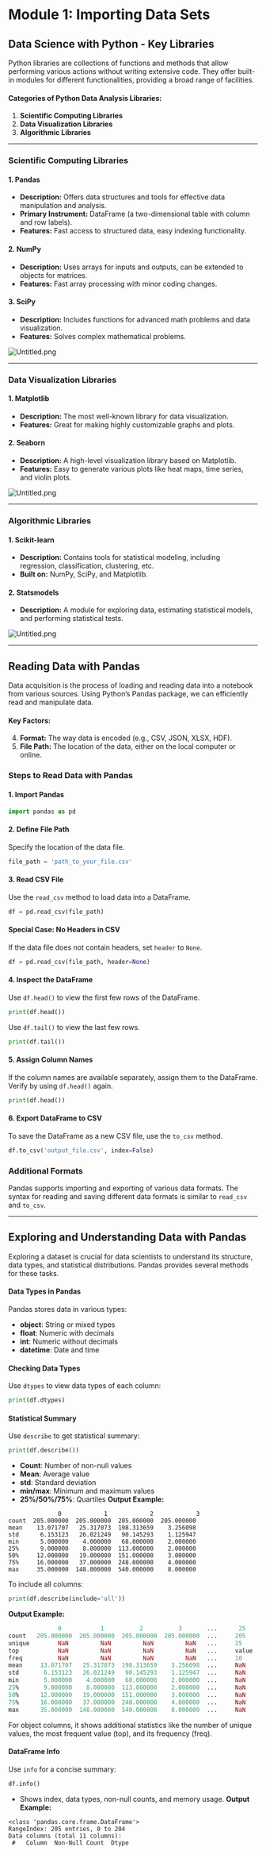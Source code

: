 

# Module 1: Importing Data Sets
## Data Science with Python - Key Libraries
Python libraries are collections of functions and methods that allow performing various actions without writing extensive code. They offer built-in modules for different functionalities, providing a broad range of facilities.
#### Categories of Python Data Analysis Libraries:
1. **Scientific Computing Libraries**
2. **Data Visualization Libraries**
3. **Algorithmic Libraries**

___
### Scientific Computing Libraries
#### 1. **Pandas**
- **Description:** Offers data structures and tools for effective data manipulation and analysis.
- **Primary Instrument:** DataFrame (a two-dimensional table with column and row labels).
- **Features:** Fast access to structured data, easy indexing functionality.
#### 2. **NumPy**
- **Description:** Uses arrays for inputs and outputs, can be extended to objects for matrices.
- **Features:** Fast array processing with minor coding changes.
#### 3. **SciPy**
- **Description:** Includes functions for advanced math problems and data visualization.
- **Features:** Solves complex mathematical problems.

![Untitled.png](https://prod-files-secure.s3.us-west-2.amazonaws.com/03e82b26-cccb-4906-bb56-adabcbdc0655/997ac361-58a8-4f04-bb0f-79fea4baa761/Untitled.png?X-Amz-Algorithm=AWS4-HMAC-SHA256&X-Amz-Content-Sha256=UNSIGNED-PAYLOAD&X-Amz-Credential=ASIAZI2LB4664S3EOUAP%2F20250204%2Fus-west-2%2Fs3%2Faws4_request&X-Amz-Date=20250204T161833Z&X-Amz-Expires=3600&X-Amz-Security-Token=IQoJb3JpZ2luX2VjEBgaCXVzLXdlc3QtMiJHMEUCIQD4Tj%2BDgGyUN4Ar8yVeMx9p7zEG12%2FxZf5znK2dOkmy6AIgKtwyADX68PiYCBTEEEpUHTQw9l3bstnU3S1npBekq0oq%2FwMIMRAAGgw2Mzc0MjMxODM4MDUiDHl1m992sCSppem0%2BCrcA1UwZbfgO8k6IGfitVCOomhG7P8IDnpCdJN%2Bg8WmXO3hSOs%2FHiT%2FpOtcZeHOivnionUdrnQSlBdsZJxb5t34yPYN7lLK9dGJlPQ8vkUjsAiuo%2BqkuQSS5ctCOvorAJdnFT%2FATXOTgoPWlJ2%2BDnd5J6nDd%2Flxco9SmjFWuoCuIOT%2BFnZg9pi2A9UIMQE0SNL%2B41pPpNfIc13QwrLoZ5EBKDcDWcSM14qllqEo%2B89qpMr522p5SAeWJf1XvsMmY%2FU4LaZmsJw9PDJ6D%2B00pcvPnWqf1vu1dXuRWJ7MSZMicWliOqDW7kQvV1v2Sqc3mfLptMw9sxO1YggJSaybF9CaEb80dJQZK7hIvpPixsFK%2FfYZHom%2FHW%2Fjid9hcqIHr7Y7rUjKws27L9E5K64ClGju2ETcXnYyk3IaBv%2BStscK5RrODQkJ7FhZe8A8SxkZAUinGHzclGb8V%2Fj9kXt5ZX6KOEbsffap0ca8KYVDWxWQhx4vrCWfvAXQ83%2B5vHu64gNh7a%2BJcMsE2ueTX5dgMA0hDHSNXziFjVKIrR7tHyp24QuMiLKW4SV%2B9v0dUol7F7UTpJkKtBFb1NdpIKOvllnFLc932e%2FyMNuKf9r4orKMzWj406Gujqsc320orkJ%2BMM7miL0GOqUBFGyV5nSEt1Way4zRt4MaQCJcng9XqxhUHU1iIhZSFdgLQTv%2FrB08duRDQ73vIFCfc71%2FqrEIbHA%2B71xN71zFsbiyp34jhFVwgTRrJFLhS6juZvetWonSUoHu7I%2Bf2Ebwi%2F6iL6pI7avdCn%2FaRLi0Kmle0FuEj9MNeZ36nN2oPL%2BK1j9LoZFo4xGqhHrLUQcDdt6hFvjMi2L%2BITaSq9%2F7Ji1QNsKQ&X-Amz-Signature=053b448594eac77dcd7db2b601440c043b0c5bf20fdc47698550efbebc463386&X-Amz-SignedHeaders=host&x-id=GetObject)
___
### Data Visualization Libraries
#### 1. **Matplotlib**
- **Description:** The most well-known library for data visualization.
- **Features:** Great for making highly customizable graphs and plots.
#### 2. **Seaborn**
- **Description:** A high-level visualization library based on Matplotlib.
- **Features:** Easy to generate various plots like heat maps, time series, and violin plots.

![Untitled.png](https://prod-files-secure.s3.us-west-2.amazonaws.com/03e82b26-cccb-4906-bb56-adabcbdc0655/733d1e42-5a53-4fd8-90c1-3d85254369a6/Untitled.png?X-Amz-Algorithm=AWS4-HMAC-SHA256&X-Amz-Content-Sha256=UNSIGNED-PAYLOAD&X-Amz-Credential=ASIAZI2LB466TJJGSHSQ%2F20250204%2Fus-west-2%2Fs3%2Faws4_request&X-Amz-Date=20250204T161831Z&X-Amz-Expires=3600&X-Amz-Security-Token=IQoJb3JpZ2luX2VjEBgaCXVzLXdlc3QtMiJGMEQCIGZLUF2QgUJg84jUdr96NHD1UBVFpz8k2IzwYbEXnyx1AiATYXidPgylp9%2FTwip0SmkUu8aSrU%2FrEfmx%2BKEyjL7Whir%2FAwgxEAAaDDYzNzQyMzE4MzgwNSIMbbo1qv6yYRs77NayKtwDs0cv4Yf6Y0MrGaSbdb9owcVDupmUWMT7LJICNQTklyu0FcjadXfGkDAjDg9J94se8829PwBB2uBuIED7yUygO4kMnlhaZcG1hVgPODQkT4tNsTJvBQNKsPcNmk0vFElXoKPxy7GkEqNZy%2Fp8UuZuP%2FLgRaubmRMUScX%2F7lXG4tciLQGfrl%2FyY8r1y5ewo9s75qMcB%2B2hrkgjd81yqA%2BevIC3iUWeGZB6gciLB8Ve6skPmbJ38FDxI%2BMjYoU80zdP8GbpZagdrktoSh7%2FgK413UYXjtVDMEacJWg2CBYEGYQa4SvVd6zWQ5jF3Kd0hvfCSq%2BF589NfEstlPfis2%2FuyYrIfVEdBe8ZL6WVfe80Yttu8GkWgnHPtG6X%2Bx%2Bj7kwicPv6tjgFqxfeBsR2%2Bsqlaj6khhJgpnOdEQeGyYkSMVE17atvifdJZxnK3zpKgKtdlxMjOLSKpRlTNGjn5AL1iuF4uLced6RXigqU%2BOwOQTx5QiXGCMEV5SI5R02KpBo1vvjSH%2BC45ygTsnunVNaiTr4pWdeMSHQd8DTlno0zfDXhA3hq%2BsywJmruYfmNbSnokbvb%2BLE9p%2BuU3L5Rlg4WZkwd4jlSQH6%2B0JDjbsX%2B4tTn93T1C47Y9OTaTrMwg%2BeIvQY6pgFXK%2FyoqifEKKSz8rIEDOHmO4crdj9zp3BlU7FppSax1q5xKcwHi7CTojMMD3m75W7qOnJjHfDvH4aNJy8aQc%2F%2Bj2vRAAtYCEPufyW7zfUD6XRg1%2FeTWfD%2FNukel8DcIVkEdBkNmPhUoXiPmoucfUfqdMQ6mdqMG7Kff2UkYjiapozmtJwuUIimWJ8ray2qwZB4AWgDPxahtj%2F6pV2rkTNmHWW0tGE0&X-Amz-Signature=6f52a4f6f44456fccd213946f5ab835292de708f36e553cfffc5ec3b6d74e871&X-Amz-SignedHeaders=host&x-id=GetObject)
___
### Algorithmic Libraries
#### 1. **Scikit-learn**
- **Description:** Contains tools for statistical modeling, including regression, classification, clustering, etc.
- **Built on:** NumPy, SciPy, and Matplotlib.
#### 2. **Statsmodels**
- **Description:** A module for exploring data, estimating statistical models, and performing statistical tests.

![Untitled.png](https://prod-files-secure.s3.us-west-2.amazonaws.com/03e82b26-cccb-4906-bb56-adabcbdc0655/c62885f5-417d-4179-834f-d68f8f2bdf39/Untitled.png?X-Amz-Algorithm=AWS4-HMAC-SHA256&X-Amz-Content-Sha256=UNSIGNED-PAYLOAD&X-Amz-Credential=ASIAZI2LB466TJJGSHSQ%2F20250204%2Fus-west-2%2Fs3%2Faws4_request&X-Amz-Date=20250204T161831Z&X-Amz-Expires=3600&X-Amz-Security-Token=IQoJb3JpZ2luX2VjEBgaCXVzLXdlc3QtMiJGMEQCIGZLUF2QgUJg84jUdr96NHD1UBVFpz8k2IzwYbEXnyx1AiATYXidPgylp9%2FTwip0SmkUu8aSrU%2FrEfmx%2BKEyjL7Whir%2FAwgxEAAaDDYzNzQyMzE4MzgwNSIMbbo1qv6yYRs77NayKtwDs0cv4Yf6Y0MrGaSbdb9owcVDupmUWMT7LJICNQTklyu0FcjadXfGkDAjDg9J94se8829PwBB2uBuIED7yUygO4kMnlhaZcG1hVgPODQkT4tNsTJvBQNKsPcNmk0vFElXoKPxy7GkEqNZy%2Fp8UuZuP%2FLgRaubmRMUScX%2F7lXG4tciLQGfrl%2FyY8r1y5ewo9s75qMcB%2B2hrkgjd81yqA%2BevIC3iUWeGZB6gciLB8Ve6skPmbJ38FDxI%2BMjYoU80zdP8GbpZagdrktoSh7%2FgK413UYXjtVDMEacJWg2CBYEGYQa4SvVd6zWQ5jF3Kd0hvfCSq%2BF589NfEstlPfis2%2FuyYrIfVEdBe8ZL6WVfe80Yttu8GkWgnHPtG6X%2Bx%2Bj7kwicPv6tjgFqxfeBsR2%2Bsqlaj6khhJgpnOdEQeGyYkSMVE17atvifdJZxnK3zpKgKtdlxMjOLSKpRlTNGjn5AL1iuF4uLced6RXigqU%2BOwOQTx5QiXGCMEV5SI5R02KpBo1vvjSH%2BC45ygTsnunVNaiTr4pWdeMSHQd8DTlno0zfDXhA3hq%2BsywJmruYfmNbSnokbvb%2BLE9p%2BuU3L5Rlg4WZkwd4jlSQH6%2B0JDjbsX%2B4tTn93T1C47Y9OTaTrMwg%2BeIvQY6pgFXK%2FyoqifEKKSz8rIEDOHmO4crdj9zp3BlU7FppSax1q5xKcwHi7CTojMMD3m75W7qOnJjHfDvH4aNJy8aQc%2F%2Bj2vRAAtYCEPufyW7zfUD6XRg1%2FeTWfD%2FNukel8DcIVkEdBkNmPhUoXiPmoucfUfqdMQ6mdqMG7Kff2UkYjiapozmtJwuUIimWJ8ray2qwZB4AWgDPxahtj%2F6pV2rkTNmHWW0tGE0&X-Amz-Signature=dfec042a5c8c1a094eac44eb2f5b68f7b4fae0560e76ea513fcc45bb1e84c0ea&X-Amz-SignedHeaders=host&x-id=GetObject)
___
## Reading Data with Pandas
Data acquisition is the process of loading and reading data into a notebook from various sources. Using Python’s Pandas package, we can efficiently read and manipulate data.
#### Key Factors:
4. **Format:** The way data is encoded (e.g., CSV, JSON, XLSX, HDF).
5. **File Path:** The location of the data, either on the local computer or online.
### Steps to Read Data with Pandas
#### 1. **Import Pandas**
```python
import pandas as pd
```
#### 2. **Define File Path**
Specify the location of the data file.
```python
file_path = 'path_to_your_file.csv'
```
#### 3. **Read CSV File**
Use the `read_csv` method to load data into a DataFrame.
```python
df = pd.read_csv(file_path)
```
#### Special Case: No Headers in CSV
If the data file does not contain headers, set `header` to `None`.
```python
df = pd.read_csv(file_path, header=None)
```
#### 4. **Inspect the DataFrame**
Use `df.head()` to view the first few rows of the DataFrame.
```python
print(df.head())
```
Use `df.tail()` to view the last few rows.
```python
print(df.tail())
```
#### 5. **Assign Column Names**
If the column names are available separately, assign them to the DataFrame.
Verify by using `df.head()` again.
```python
print(df.head())
```
#### 6. **Export DataFrame to CSV**
To save the DataFrame as a new CSV file, use the `to_csv` method.
```python
df.to_csv('output_file.csv', index=False)
```
### Additional Formats
Pandas supports importing and exporting of various data formats. The syntax for reading and saving different data formats is similar to `read_csv` and `to_csv`.
___
## Exploring and Understanding Data with Pandas
Exploring a dataset is crucial for data scientists to understand its structure, data types, and statistical distributions. Pandas provides several methods for these tasks.
#### Data Types in Pandas
Pandas stores data in various types:
- **object**: String or mixed types
- **float**: Numeric with decimals
- **int**: Numeric without decimals
- **datetime**: Date and time
#### Checking Data Types
Use `dtypes` to view data types of each column:
```python
print(df.dtypes)
```
#### Statistical Summary
Use `describe` to get statistical summary:
```python
print(df.describe())
```
- **Count**: Number of non-null values
- **Mean**: Average value
- **std**: Standard deviation
- **min/max**: Minimum and maximum values
- **25%/50%/75%**: Quartiles
**Output Example:**
```plain text
              0            1            2            3
count  205.000000  205.000000  205.000000  205.000000
mean    13.071707   25.317073  198.313659    3.256098
std      6.153123   26.021249   90.145293    1.125947
min      5.000000    4.000000   68.000000    2.000000
25%      9.000000    8.000000  113.000000    2.000000
50%     12.000000   19.000000  151.000000    3.000000
75%     16.000000   37.000000  248.000000    4.000000
max     35.000000  148.000000  540.000000    8.000000
```
To include all columns:
```python
print(df.describe(include='all'))
```
**Output Example:**
```r
              0           1          2          3       ...      25       26       27
count   205.000000  205.000000  205.000000  205.000000  ...     205      205      205
unique        NaN         NaN         NaN         NaN   ...     25       25       25
top           NaN         NaN         NaN         NaN   ...     value    value    value
freq          NaN         NaN         NaN         NaN   ...     10       10       10
mean     13.071707   25.317073  198.313659    3.256098  ...     NaN      NaN      NaN
std       6.153123   26.021249   90.145293    1.125947  ...     NaN      NaN      NaN
min       5.000000    4.000000   68.000000    2.000000  ...     NaN      NaN      NaN
25%       9.000000    8.000000  113.000000    2.000000  ...     NaN      NaN      NaN
50%      12.000000   19.000000  151.000000    3.000000  ...     NaN      NaN      NaN
75%      16.000000   37.000000  248.000000    4.000000  ...     NaN      NaN      NaN
max      35.000000  148.000000  540.000000    8.000000  ...     NaN      NaN      NaN
```
For object columns, it shows additional statistics like the number of unique values, the most frequent value (top), and its frequency (freq).
#### DataFrame Info
Use `info` for a concise summary:
```python
df.info()
```
- Shows index, data types, non-null counts, and memory usage.
**Output Example:**
```less
<class 'pandas.core.frame.DataFrame'>
RangeIndex: 205 entries, 0 to 204
Data columns (total 11 columns):
 #   Column  Non-Null Count  Dtype
